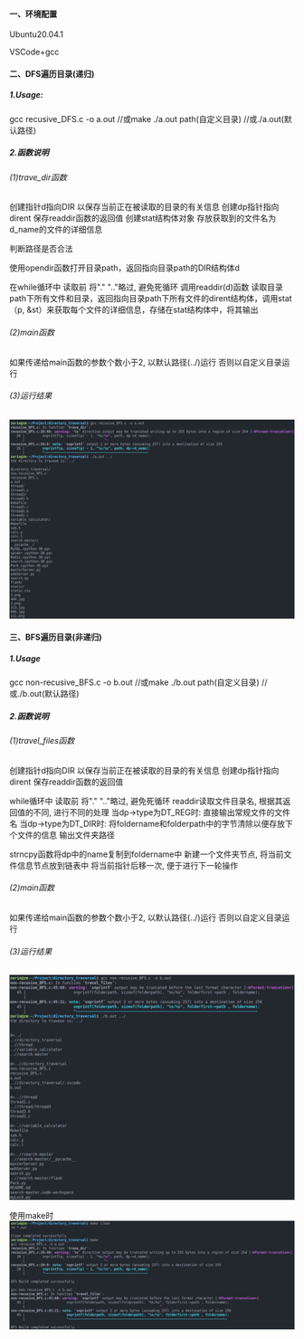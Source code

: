#### 一、环境配置

Ubuntu20.04.1

VSCode+gcc



#### 二、DFS遍历目录(递归)

##### 1.Usage:

gcc recusive_DFS.c -o a.out	//或make
./a.out path(自定义目录)		 //或./a.out(默认路径)

##### 2.函数说明

###### (1)trave_dir函数

创建指针d指向DIR 以保存当前正在被读取的目录的有关信息
创建dp指针指向dirent 保存readdir函数的返回值
创建stat结构体对象 存放获取到的文件名为d_name的文件的详细信息

判断路径是否合法

使用opendir函数打开目录path，返回指向目录path的DIR结构体d

在while循环中
读取前 将"." ".."略过, 避免死循环
调用readdir(d)函数 读取目录path下所有文件和目录，返回指向目录path下所有文件的dirent结构体，调用stat（p, &st）来获取每个文件的详细信息，存储在stat结构体中，将其输出

###### (2)main函数

如果传递给main函数的参数个数小于2, 以默认路径(../)运行
否则以自定义目录运行

###### (3)运行结果

![image-20220511090800204](.\img\image-20220511090800204.png)



#### 三、BFS遍历目录(非递归)

##### 1.Usage

gcc non-recusive_BFS.c -o b.out	//或make
./b.out path(自定义目录)				 //或./b.out(默认路径)

##### 2.函数说明

###### (1)travel_files函数

创建指针d指向DIR 以保存当前正在被读取的目录的有关信息
创建dp指针指向dirent 保存readdir函数的返回值

while循环中
读取前 将"." ".."略过, 避免死循环
readdir读取文件目录名, 根据其返回值的不同, 进行不同的处理
当dp->type为DT_REG时:
直接输出常规文件的文件名
当dp->type为DT_DIR时:
将foldername和folderpath中的字节清除以便存放下个文件的信息
输出文件夹路径

strncpy函数将dp中的name复制到foldername中
新建一个文件夹节点, 将当前文件信息节点放到链表中
将当前指针后移一次, 便于进行下一轮操作

###### (2)main函数

如果传递给main函数的参数个数小于2, 以默认路径(../)运行
否则以自定义目录运行

###### (3)运行结果

![image-20220511091015835](./img/image-20220511091015835.png)

使用make时
![image-20220511093409584](./img/image-20220511093409584.png)
